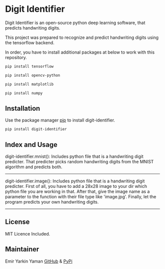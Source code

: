 # Digit Identifier

Digit Identifier is an open-source python deep learning software, that predicts handwriting digits.

This project was prepared to recognize and predict handwriting digits using the tensorflow backend.

In order, you have to install additional packages at below to work with this repository.

```bash
pip install tensorflow
```

```bash
pip install opencv-python
```

```bash
pip install matplotlib
```

```bash
pip install numpy
```

## Installation

Use the package manager [pip](https://pip.pypa.io/en/stable/) to install digit-identifier.

```bash
pip install digit-identifier
```

## Index and Usage

digit-identifier.mnist():
Includes python file that is a handwriting digit predicter. 
That predicter picks random handwriting digits from the MNIST algorithm and predicts both.
***
digit-identifier.image():
Includes python file that is a handwriting digit predicter. 
First of all, you have to add a 28x28 image to your dir which python file you are working in that.
After that, give the image name as a parameter to the function with their file type like 'image.jpg'. 
Finally, let the program predicts your own handwriting digits.
***

## License

MIT Licence Included.

## Maintainer

Emir Yarkin Yaman
[GitHub](https://github.com/weinoose) & [PyPi](https://pypi.org/user/weinoose/)
